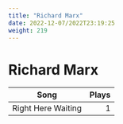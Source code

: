 ```yaml
---
title: "Richard Marx"
date: 2022-12-07/2022T23:19:25
weight: 219
---
```


# Richard Marx

 Song | Plays 
----- | -----:
Right Here Waiting | 1
